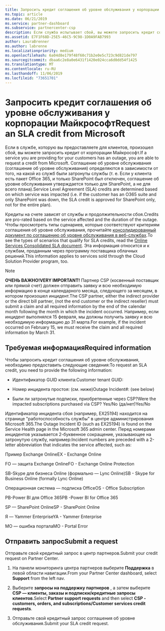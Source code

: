```yaml
---
title: Запросить кредит соглашения об уровне обслуживания у корпорации Майкрософт | Центр партнеров
ms.topic: article
ms.date: 06/21/2019
ms.service: partner-dashboard
ms.subservice: partnercenter-csp
description: Если служба испытывает сбой, вы можете запросить кредит соглашения об уровне обслуживания для клиента.
ms.assetid: E7F1F68D-25E5-46C5-9C98-1D0A9FAB7993
author: LauraBrenner
ms.author: labrenne
ms.localizationpriority: medium
ms.openlocfilehash: 6a04d8e179f48f60c71b2e0e5c723c9d821de797
ms.sourcegitcommit: dbaa6c2e8a0e6431f1420e024cca6d0dd54f1425
ms.translationtype: MT
ms.contentlocale: ru-RU
ms.lasthandoff: 11/06/2019
ms.locfileid: "73651701"
---
```

# <a name="request-an-sla-credit-from-microsoft"></a><span data-ttu-id="aaa90-103">Запросить кредит соглашения об уровне обслуживания у корпорации Майкрософт</span><span class="sxs-lookup"><span data-stu-id="aaa90-103">Request an SLA credit from Microsoft</span></span> 

<span data-ttu-id="aaa90-104">Если в службе, которую вы предоставляете для клиентов, произошел сбой, вы можете запросить кредит от корпорации Майкрософт.</span><span class="sxs-lookup"><span data-stu-id="aaa90-104">If a service you are providing for your customers has an outage, you are able to request a credit from Microsoft.</span></span> <span data-ttu-id="aaa90-105">Соглашение об уровне обслуживания (соглашение об уровне обслуживания) определяются в зависимости от того, на какой из служб были затронуты службы (т. е. Если у клиента есть пакет Office 365, и только SharePoint был отключен, соглашение об уровне обслуживания утверждается только для SharePoint, а не для всего плана).</span><span class="sxs-lookup"><span data-stu-id="aaa90-105">Service Level Agreement (SLA) credits are determined based on which service was impacted (i.e. if the customer has an O365 suite and only SharePoint was down, the SLA credit is approved for SharePoint only, not for the entire plan).</span></span>

<span data-ttu-id="aaa90-106">Кредиты на счете зависят от службы и продолжительности сбоя.</span><span class="sxs-lookup"><span data-stu-id="aaa90-106">Credits are pro-rated based on the service affected and the duration of the outage.</span></span> <span data-ttu-id="aaa90-107">Чтобы просмотреть типы сценариев, которые соответствуют критериям соглашения об уровне обслуживания, прочитайте [консолидированный документ по соглашению об уровне обслуживания в веб-службах](http://www.microsoftvolumelicensing.com/DocumentSearch.aspx?Mode=3&DocumentTypeId=37).</span><span class="sxs-lookup"><span data-stu-id="aaa90-107">To see the types of scenarios that qualify for SLA credits, read the [Online Services Consolidated SLA document](http://www.microsoftvolumelicensing.com/DocumentSearch.aspx?Mode=3&DocumentTypeId=37).</span></span> <span data-ttu-id="aaa90-108">Эта информация относится и к службам, проданным через программу поставщика облачных решений.</span><span class="sxs-lookup"><span data-stu-id="aaa90-108">This information applies to services sold through the Cloud Solution Provider program, too.</span></span>

>[!Note]
><span data-ttu-id="aaa90-109">**ОЧЕНЬ ВАЖНО!**</span><span class="sxs-lookup"><span data-stu-id="aaa90-109">**VERY IMPORTANT!**</span></span> <span data-ttu-id="aaa90-110">Партнер CSP (косвенный поставщик или прямой счет) должен отправить заявку и всю необходимую информацию в конце календарного месяца, следующего за месяцем, в котором произошел инцидент.</span><span class="sxs-lookup"><span data-stu-id="aaa90-110">The CSP partner, either the indirect provider or the direct bill partner, (not the end customer or the indirect reseller) must submit a claim and all required information by the end of the calendar month following the month in which the incident occurred.</span></span> <span data-ttu-id="aaa90-111">Например, если инцидент выполнялся 15 февраля, мы должны получить заявку и всю необходимую информацию до 31 марта.</span><span class="sxs-lookup"><span data-stu-id="aaa90-111">For example, if the incident occurred on February 15, we must receive the claim and all required information by March 31.</span></span> 

## <a name="required-information"></a><span data-ttu-id="aaa90-112">Требуемая информация</span><span class="sxs-lookup"><span data-stu-id="aaa90-112">Required information</span></span>


<span data-ttu-id="aaa90-113">Чтобы запросить кредит соглашения об уровне обслуживания, необходимо предоставить следующие сведения:</span><span class="sxs-lookup"><span data-stu-id="aaa90-113">To request an SLA credit, you need to provide the following information:</span></span> 

- <span data-ttu-id="aaa90-114">Идентификатор GUID клиента:</span><span class="sxs-lookup"><span data-stu-id="aaa90-114">Customer tenant GUID:</span></span> 

- <span data-ttu-id="aaa90-115">Номер инцидента простоя: (см. ниже)</span><span class="sxs-lookup"><span data-stu-id="aaa90-115">Outage Incident#: (see below)</span></span>

- <span data-ttu-id="aaa90-116">Были ли затронутые подписки, приобретенные через CSP?</span><span class="sxs-lookup"><span data-stu-id="aaa90-116">Were the impacted subscriptions purchased via CSP?</span></span> <span data-ttu-id="aaa90-117">Yes/No (да/нет)</span><span class="sxs-lookup"><span data-stu-id="aaa90-117">Yes/No</span></span>

<span data-ttu-id="aaa90-118">Идентификатор инцидента сбоя (например, EX25194) находится на странице "работоспособность службы" в центре администрирования Microsoft 365.</span><span class="sxs-lookup"><span data-stu-id="aaa90-118">The Outage Incident ID (such as EX25194) is found on the Service Health page in the Microsoft 365 admin center.</span></span> <span data-ttu-id="aaa90-119">Перед номерами инцидентов указывается 2-буквенное сокращение, указывающее на затронутую службу, например:</span><span class="sxs-lookup"><span data-stu-id="aaa90-119">Incident numbers are preceded with a 2-letter abbreviation that indicates the service affected, such as:</span></span>

<span data-ttu-id="aaa90-120">Пример Exchange Online</span><span class="sxs-lookup"><span data-stu-id="aaa90-120">EX - Exchange Online</span></span>

<span data-ttu-id="aaa90-121">FO — защита Exchange Online</span><span class="sxs-lookup"><span data-stu-id="aaa90-121">FO - Exchange Online Protection</span></span>

<span data-ttu-id="aaa90-122">SB-Skype для бизнеса Online (формально — Lync Online)</span><span class="sxs-lookup"><span data-stu-id="aaa90-122">SB - Skype for Business Online (formally Lync Online)</span></span>

<span data-ttu-id="aaa90-123">Операционная система — подписка Office</span><span class="sxs-lookup"><span data-stu-id="aaa90-123">OS - Office Subscription</span></span>

<span data-ttu-id="aaa90-124">PB-Power BI для Office 365</span><span class="sxs-lookup"><span data-stu-id="aaa90-124">PB -Power BI for Office 365</span></span>

<span data-ttu-id="aaa90-125">SP — SharePoint Online</span><span class="sxs-lookup"><span data-stu-id="aaa90-125">SP - SharePoint Online</span></span>

<span data-ttu-id="aaa90-126">Я — Yammer Enterprise</span><span class="sxs-lookup"><span data-stu-id="aaa90-126">YA - Yammer Enterprise</span></span>

<span data-ttu-id="aaa90-127">MO — ошибка портала</span><span class="sxs-lookup"><span data-stu-id="aaa90-127">MO - Portal Error</span></span>

## <a name="submit-a-request"></a><span data-ttu-id="aaa90-128">Отправить запрос</span><span class="sxs-lookup"><span data-stu-id="aaa90-128">Submit a request</span></span>

<span data-ttu-id="aaa90-129">Отправьте свой кредитный запрос в центр партнеров.</span><span class="sxs-lookup"><span data-stu-id="aaa90-129">Submit your credit request on Partner Center.</span></span>

1. <span data-ttu-id="aaa90-130">На панели мониторинга центра партнеров выберите **Поддержка** в левой области навигации.</span><span class="sxs-lookup"><span data-stu-id="aaa90-130">From your Partner Center dashboard, select **Support** from the left nav.</span></span>

2. <span data-ttu-id="aaa90-131">Выберите **запросы на поддержку партнеров** , а затем выберите **CSP — клиенты, заказы и подписки/кредитные запросы клиентов**.</span><span class="sxs-lookup"><span data-stu-id="aaa90-131">Select **Partner support requests** and then select **CSP - customers, orders, and subscriptions/Customer services credit requests**.</span></span>

3. <span data-ttu-id="aaa90-132">Отправьте свой кредитный запрос соглашения об уровне обслуживания.</span><span class="sxs-lookup"><span data-stu-id="aaa90-132">Submit your SLA credit request.</span></span>





